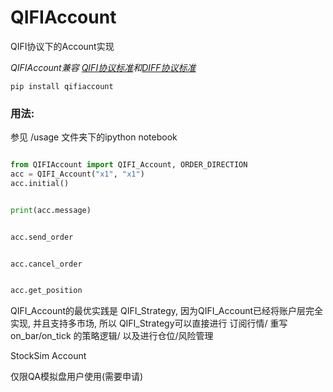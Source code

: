 # QIFIAccount
QIFI协议下的Account实现

_QIFIAccount兼容 [QIFI协议标准](https://github.com/QUANTAXIS/QIFI/blob/master/README.md)和[DIFF协议标准](https://github.com/shinnytech/diff)_

```
pip install qifiaccount
```


### 用法:

参见 /usage 文件夹下的ipython notebook

```python

from QIFIAccount import QIFI_Account, ORDER_DIRECTION
acc = QIFI_Account("x1", "x1")
acc.initial()


print(acc.message)


acc.send_order


acc.cancel_order


acc.get_position

```


QIFI_Account的最优实践是 QIFI_Strategy, 因为QIFI_Account已经将账户层完全实现, 并且支持多市场, 所以 QIFI_Strategy可以直接进行 订阅行情/ 重写on_bar/on_tick 的策略逻辑/ 以及进行仓位/风险管理



StockSim Account

仅限QA模拟盘用户使用(需要申请)